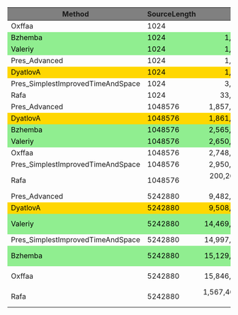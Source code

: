 
<style>
    .heatMap {
        width: 100%;
        text-align: center;
    }
    .heatMap th {
        background: grey;
        word-wrap: break-word;
        text-align: center;
    }
    .heatMap tr:nth-child(5) { background: gold; color: black;  }
    .heatMap tr:nth-child(2) { background: lightgreen; color: black;  }
    .heatMap tr:nth-child(3) { background: lightgreen; color: black;  }

    .heatMap tr:nth-child(9) { background: gold; color: black;  }
    .heatMap tr:nth-child(10) { background: lightgreen; color: black;  }
    .heatMap tr:nth-child(11) { background: lightgreen; color: black;  }

    .heatMap tr:nth-child(16) { background: gold; color: black;  }
    .heatMap tr:nth-child(17) { background: lightgreen; color: black;  }
    .heatMap tr:nth-child(19) { background: lightgreen; color: black;  }
</style>

<div class="heatMap">

|                            Method | SourceLength |               Mean |            Error |            StdDev |             Median |        Gen0 |       Gen1 |       Gen2 |   Allocated |
|---------------------------------- |------------- |-------------------:|-----------------:|------------------:|-------------------:|------------:|-----------:|-----------:|------------:|
|                            Oxffaa |         1024 |           754.3 ns |          1.98 ns |           1.75 ns |           754.6 ns |      0.5236 |     0.0019 |          - |      3288 B |
|                           Bzhemba |         1024 |         1,498.7 ns |          1.72 ns |           1.53 ns |         1,498.7 ns |      0.5188 |     0.0019 |          - |      3264 B |
|                           Valeriy |         1024 |         1,590.9 ns |          3.70 ns |           3.46 ns |         1,590.8 ns |      0.5131 |     0.0019 |          - |      3224 B |
|                     Pres_Advanced |         1024 |         1,683.5 ns |          4.68 ns |           4.15 ns |         1,682.3 ns |      0.1049 |          - |          - |       664 B |
|                          DyatlovA |         1024 |         1,690.4 ns |          3.34 ns |           2.78 ns |         1,690.2 ns |      0.1049 |          - |          - |       664 B |
| Pres_SimplestImprovedTimeAndSpace |         1024 |         3,008.1 ns |          2.53 ns |           2.37 ns |         3,007.5 ns |      0.1030 |          - |          - |       664 B |
|                              Rafa |         1024 |        33,574.8 ns |         41.11 ns |          32.10 ns |        33,579.1 ns |     25.0854 |     0.1831 |          - |    157640 B |
|                     Pres_Advanced |      1048576 |     1,857,273.1 ns |      2,929.76 ns |       2,597.15 ns |     1,856,991.2 ns |    123.0469 |    93.7500 |    87.8906 |    538683 B |
|                          DyatlovA |      1048576 |     1,861,387.9 ns |      1,632.15 ns |       1,362.92 ns |     1,861,317.0 ns |    123.0469 |    93.7500 |    87.8906 |    538683 B |
|                           Bzhemba |      1048576 |     2,565,067.5 ns |      5,428.85 ns |       4,533.34 ns |     2,564,852.7 ns |    542.9688 |   316.4063 |   125.0000 |   3245771 B |
|                           Valeriy |      1048576 |     2,650,074.6 ns |      9,828.45 ns |       9,193.53 ns |     2,646,935.1 ns |    542.9688 |   312.5000 |   125.0000 |   3245058 B |
|                            Oxffaa |      1048576 |     2,748,855.9 ns |      8,927.27 ns |       7,913.79 ns |     2,750,465.9 ns |    558.5938 |   406.2500 |   136.7188 |   3190979 B |
| Pres_SimplestImprovedTimeAndSpace |      1048576 |     2,950,857.0 ns |      2,894.26 ns |       2,565.69 ns |     2,950,498.2 ns |    121.0938 |    89.8438 |    85.9375 |    538683 B |
|                              Rafa |      1048576 |   200,268,064.8 ns |  1,296,122.77 ns |   1,212,394.04 ns |   200,188,875.0 ns |  21333.3333 |  8666.6667 |  3000.0000 | 121043464 B |
|                     Pres_Advanced |      5242880 |     9,482,060.6 ns |     12,486.13 ns |      10,426.49 ns |     9,482,046.9 ns |    156.2500 |   140.6250 |   125.0000 |   2327376 B |
|                          DyatlovA |      5242880 |     9,508,317.9 ns |     22,104.74 ns |      19,595.28 ns |     9,500,662.1 ns |    156.2500 |   125.0000 |   125.0000 |   2327376 B |
|                           Valeriy |      5242880 |    14,469,264.9 ns |     41,701.39 ns |      39,007.51 ns |    14,471,196.6 ns |   2312.5000 |   859.3750 |   375.0000 |  15763492 B |
| Pres_SimplestImprovedTimeAndSpace |      5242880 |    14,997,765.8 ns |     18,221.10 ns |      16,152.53 ns |    14,993,742.8 ns |    187.5000 |   156.2500 |   156.2500 |   2327396 B |
|                           Bzhemba |      5242880 |    15,129,661.7 ns |    114,724.77 ns |     107,313.62 ns |    15,169,146.5 ns |   2359.3750 |   906.2500 |   359.3750 |  15766210 B |
|                            Oxffaa |      5242880 |    15,846,805.9 ns |    200,801.74 ns |     187,830.07 ns |    15,861,957.7 ns |   2312.5000 |   968.7500 |   343.7500 |  16048929 B |
|                              Rafa |      5242880 | 1,567,408,391.2 ns | 40,596,538.02 ns | 119,699,808.30 ns | 1,601,270,208.0 ns | 108000.0000 | 45000.0000 | 13000.0000 | 598488440 B |
 
</div>